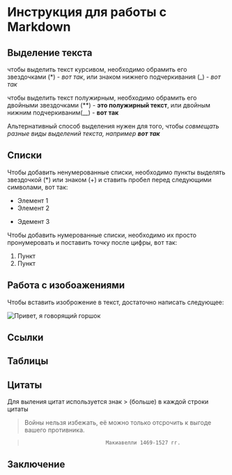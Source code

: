 # Инструкция для работы с Markdown

## Выделение текста

чтобы выделить текст курсивом, необходимо обрамить его звездочками (*) - *вот так*, или знаком нижнего подчеркивания (_) - _вот так_

чтобы выделить текст полужирным, необходимо обрамить его двойными звездочками (**) - **это полужирный текст**, или двойным нижним подчеркиваним(__) - __вот так__

Альтернативный способ выделения нужен для того, чтобы _совмещать разные виды выделений текста, например **вот так**_

## Списки

Чтобы добавить ненумерованные списки, необходимо пункты выделять звездочкой (*) или знаком (+) и ставить пробел перед следующими символами, вот так:
* Элемент 1
* Элемент 2
+ Эдемент 3


Чтобы добавить нумерованные списки, необходимо их просто пронумеровать и поставить точку после цифры, вот так:
1. Пункт
2. Пункт

## Работа с изобоажениями

Чтобы вставить изоброжение в текст, достаточно написать следующее:

![Привет, я говорящий горшок](gorshok.jpg)

## Ссылки

## Таблицы

## Цитаты

Для выления цитат используется знак > (больше) в каждой строки цитаты  

> Войны нельзя избежать, её  можно только отсрочить к выгоде вашего противника.  

>                               Макиавелли 1469-1527 гг.

## Заключение